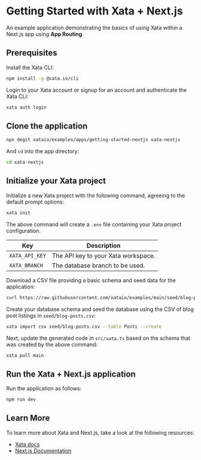 # Getting Started with Xata + Next.js

An example application demonstrating the basics of using Xata within a Next.js app using **App Routing**.

## Prerequisites

Install the Xata CLI:

```sh
npm install -g @xata.io/cli
```

Login to your Xata account or signup for an account and authenticate the Xata CLI:

```sh
xata auth login
```

## Clone the application

```bash
npx degit xataio/examples/apps/getting-started-nextjs xata-nextjs
```

And `cd` into the app directory:

```sh
cd xata-nextjs
```

## Initialize your Xata project

Initialize a new Xata project with the following command, agreeing to the default prompt options:

```sh
xata init
```

The above command will create a `.env` file containing your Xata project configuration.

| Key            | Description                         |
| -------------- | ----------------------------------- |
| `XATA_API_KEY` | The API key to your Xata workspace. |
| `XATA_BRANCH`  | The database branch to be used.     |

Download a CSV file providing a basic schema and seed data for the application:

```sh
curl https://raw.githubusercontent.com/xataio/examples/main/seed/blog-posts.csv --create-dirs -o seed/blog-posts.csv
```

Create your database schema and seed the database using the CSV of blog post listings in `seed/blog-posts.csv`:

```sh
xata import csv seed/blog-posts.csv --table Posts --create
```

Next, update the generated code in `src/xata.ts` based on the schema that was created by the above command:

```sh
xata pull main
```

## Run the Xata + Next.js application

Run the application as follows:

```sh
npm run dev
```

## Learn More

To learn more about Xata and Next.js, take a look at the following resources:

- [Xata docs](https://xata.io/docs)
- [Next.js Documentation](https://nextjs.org/docs)
